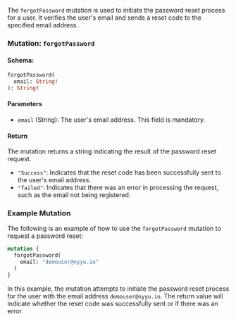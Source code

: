 The `forgotPassword` mutation is used to initiate the password reset process for a user. It verifies the user's email and sends a reset code to the specified email address.

### Mutation: `forgotPassword`

#### Schema:
```graphql
forgotPassword(
  email: String!
): String!
```

#### Parameters

- `email` (String): The user's email address. This field is mandatory.

#### Return

The mutation returns a string indicating the result of the password reset request.

- `"Success"`: Indicates that the reset code has been successfully sent to the user's email address.
- `"failed"`: Indicates that there was an error in processing the request, such as the email not being registered.

### Example Mutation

The following is an example of how to use the `forgotPassword` mutation to request a password reset:

```graphql
mutation {
  forgotPassword(
    email: "demouser@nyyu.io"
  )
}
```

In this example, the mutation attempts to initiate the password reset process for the user with the email address `demouser@nyyu.io`. The return value will indicate whether the reset code was successfully sent or if there was an error.